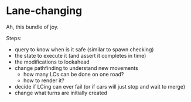 # Lane-changing

Ah, this bundle of joy.

Steps:
- query to know when is it safe (similar to spawn checking)
- the state to execute it (and assert it completes in time)
- the modifications to lookahead
- change pathfinding to understand new movements
	- how many LCs can be done on one road?
	- how to render it?
- decide if LCing can ever fail (or if cars will just stop and wait to merge)
- change what turns are initially created
